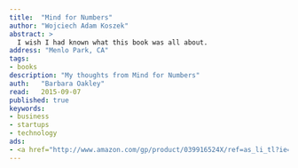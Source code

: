 ```yaml
---
title:	"Mind for Numbers"
author: "Wojciech Adam Koszek"
abstract: >
  I wish I had known what this book was all about.
address: "Menlo Park, CA"
tags:
- books
description: "My thoughts from Mind for Numbers"
auth:	"Barbara Oakley"
read:	2015-09-07
published: true
keywords:
- business
- startups
- technology
ads:
- <a href="http://www.amazon.com/gp/product/039916524X/ref=as_li_tl?ie=UTF8&camp=1789&creative=390957&creativeASIN=039916524X&linkCode=as2&tag=wojcadamkoszh-20&linkId=3RQEOGN2JESPTP6E"><img border="0" src="http://ws-na.amazon-adsystem.com/widgets/q?_encoding=UTF8&ASIN=039916524X&Format=_SL160_&ID=AsinImage&MarketPlace=US&ServiceVersion=20070822&WS=1&tag=wojcadamkoszh-20" ></a><img src="http://ir-na.amazon-adsystem.com/e/ir?t=wojcadamkoszh-20&l=as2&o=1&a=039916524X" width="1" height="1" border="0" alt="" style="border:none !important; margin:0px !important;" />
---
```





